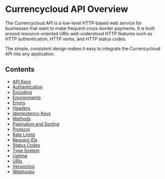 # Currencycloud API Overview
The Currencycloud API is a low-level HTTP-based web service for businesses that want to make frequent cross-border payments. It is built around resource-oriented URIs well-understood HTTP features such as HTTP authentication, HTTP verbs, and HTTP status codes.

The simple, consistent design makes it easy to integrate the Currencycloud API into any application.


## Contents
- [API Keys](/overview/api-keys)
- [Authentication](/overview/authentication)
- [Encoding](/overview/encoding)
- [Environments](/overview/environments)
- [Errors](/overview/errors)
- [Headers](/overview/headers)
- [Idempotency Keys](/overview/idempotency)
- [Methods](/overview/methods)
- [Pagination and Sorting](/overview/pagination)
- [Protocol](/overview/protocol)
- [Rate Limits](/overview/rate-limits)
- [Request IDs](/overview/request-ids)
- [Status Codes](/overview/status-codes)
- [Type System](/overview/types)
- [Uptime](/overview/uptime)
- [URIs](/overview/uris)
- [Versioning](/overview/versioning)
- [Webhooks](/overview/webhooks)
